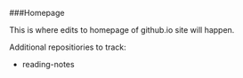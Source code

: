 ###Homepage

This is where edits to homepage of github.io site will happen.

Additional repositiories to track:
- reading-notes
